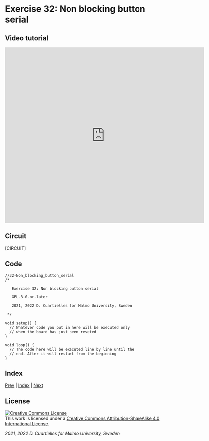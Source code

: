 # Exercise 32: Non blocking button serial

## Video tutorial

<iframe src="https://player.vimeo.com/video/529116948?h=bb9d982e00" width="640" height="564" frameborder="0" allow="autoplay; fullscreen" allowfullscreen></iframe>

## Circuit

[CIRCUIT]

## Code

```c_cpp
//32-Non_blocking_button_serial
/*

   Exercise 32: Non blocking button serial

   GPL-3.0-or-later

   2021, 2022 D. Cuartielles for Malmo University, Sweden

 */

void setup() {
  // Whatever code you put in here will be executed only 
  // when the board has just been reseted
}

void loop() {
  // The code here will be executed line by line until the 
  // end. After it will restart from the beginning
}
```

## Index

[Prev](../31-Experiment_many_inputs/31-Experiment_many_inputs.md) |  [Index](../course_index.md) |  [Next](../33-Non_blocking_button_potentiometer/33-Non_blocking_button_potentiometer.md)

## License

<a rel="license" href="http://creativecommons.org/licenses/by-sa/4.0/"><img alt="Creative Commons License" style="border-width:0" src="https://i.creativecommons.org/l/by-sa/4.0/80x15.png" /></a><br />This work is licensed under a <a rel="license" href="http://creativecommons.org/licenses/by-sa/4.0/">Creative Commons Attribution-ShareAlike 4.0 International License</a>.

*2021, 2022 D. Cuartielles for Malmo University, Sweden*

